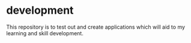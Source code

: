 # development
This repository is to test out and create applications which will aid to my learning and skill development.
